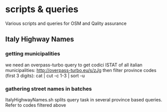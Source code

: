 # scripts & queries
Various scripts and queries for OSM and Qality assurance

## Italy Highway Names
### getting municipalities
we need an overpass-turbo query to get codici ISTAT of all italian municipalities:
http://overpass-turbo.eu/s/zJg
then filter province codes (first 3 digits):
cat | cut -c 1-3 | sort -u

### gathering street names in batches
ItalyHighwayNames.sh splits query task in several province based queries. Refer to codes filtered above
